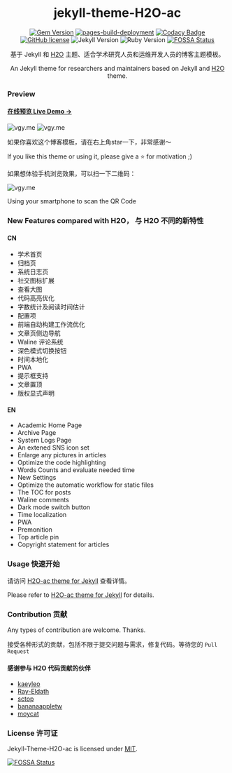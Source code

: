 <div align="center">

# jekyll-theme-H2O-ac

[![Gem Version](https://badge.fury.io/rb/jekyll-theme-h2o-ac.svg)](https://badge.fury.io/rb/jekyll-theme-h2o-ac)
[![pages-build-deployment](https://github.com/zhonger/jekyll-theme-H2O-ac/actions/workflows/pages/pages-build-deployment/badge.svg?branch=gh-pages)](https://github.com/zhonger/jekyll-theme-H2O-ac/actions/workflows/pages/pages-build-deployment)
[![Codacy Badge](https://app.codacy.com/project/badge/Grade/60e1e5fb75b8411da3df2fbed7243aa6)](https://www.codacy.com/gh/zhonger/jekyll-theme-H2O-ac/dashboard?utm_source=github.com&amp;utm_medium=referral&amp;utm_content=zhonger/jekyll-theme-H2O-ac&amp;utm_campaign=Badge_Grade)
[![GitHub license](https://img.shields.io/github/license/zhonger/jekyll-theme-H2O-ac)](https://github.com/zhonger/jekyll-theme-H2O-ac/blob/master/LICENSE)
![Jekyll Version](https://img.shields.io/badge/Jekyll-4.2.1-blue)
![Ruby Version](https://img.shields.io/badge/Ruby-3.1.0-blue)
[![FOSSA Status](https://app.fossa.com/api/projects/git%2Bgithub.com%2Fzhonger%2Fjekyll-theme-H2O-ac.svg?type=shield)](https://app.fossa.com/projects/git%2Bgithub.com%2Fzhonger%2Fjekyll-theme-H2O-ac?ref=badge_shield)

基于 Jekyll 和 [H2O](https://github.com/kaeyleo/jekyll-theme-H2O) 主题、适合学术研究人员和运维开发人员的博客主题模板。

An Jekyll theme for researchers and maintainers based on Jekyll and [H2O](https://github.com/kaeyleo/jekyll-theme-H2O) theme.

</div>

### Preview

#### [在线预览 Live Demo →](https://h2o-ac.pages.dev/)

![vgy.me](https://i.vgy.me/pICzcE.png)
![vgy.me](https://i.vgy.me/0kmQ1j.png)

如果你喜欢这个博客模板，请在右上角star一下，非常感谢～

If you like this theme or using it, please give a ⭐️ for motivation ;)

如果想体验手机浏览效果，可以扫一下二维码：

![vgy.me](https://i.vgy.me/XGUDp6.png)

Using your smartphone to scan the QR Code

### New Features compared with H2O， 与 H2O 不同的新特性

#### CN

- 学术首页
- 归档页
- 系统日志页
- 社交图标扩展
- 查看大图
- 代码高亮优化
- 字数统计及阅读时间估计
- 配置项
- 前端自动构建工作流优化
- 文章页侧边导航
- Waline 评论系统
- 深色模式切换按钮
- 时间本地化
- PWA
- 提示框支持
- 文章置顶
- 版权显式声明

#### EN

- Academic Home Page
- Archive Page
- System Logs Page
- An extened SNS icon set
- Enlarge any pictures in articles
- Optimize the code highlighting
- Words Counts and evaluate needed time
- New Settings
- Optimize the automatic workflow for static files
- The TOC for posts
- Waline comments
- Dark mode switch button
- Time localization
- PWA
- Premonition
- Top article pin
- Copyright statement for articles

### Usage 快速开始

请访问 [H2O-ac theme for Jekyll](https://lisz.me/tech/webmaster/new-theme-h2o-ac.html) 查看详情。

Please refer to [H2O-ac theme for Jekyll](https://lisz.me/tech/webmaster/new-theme-h2o-ac.html) for details.

### Contribution 贡献

Any types of contribution are welcome. Thanks.

接受各种形式的贡献，包括不限于提交问题与需求，修复代码。等待您的 ```Pull Request```

#### 感谢参与 H2O 代码贡献的伙伴

- [kaeyleo](https://github.com/kaeyleo/)
- [Ray-Eldath](https://github.com/Ray-Eldath)
- [sctop](https://github.com/sctop)
- [bananaappletw](https://github.com/bananaappletw)
- [moycat](https://github.com/moycat)

### License 许可证

Jekyll-Theme-H2O-ac is licensed under [MIT](https://github.com/zhonger/jekyll-theme-H2O-ac/blob/master/LICENSE).

[![FOSSA Status](https://app.fossa.com/api/projects/git%2Bgithub.com%2Fzhonger%2Fjekyll-theme-H2O-ac.svg?type=large)](https://app.fossa.com/projects/git%2Bgithub.com%2Fzhonger%2Fjekyll-theme-H2O-ac?ref=badge_large)
